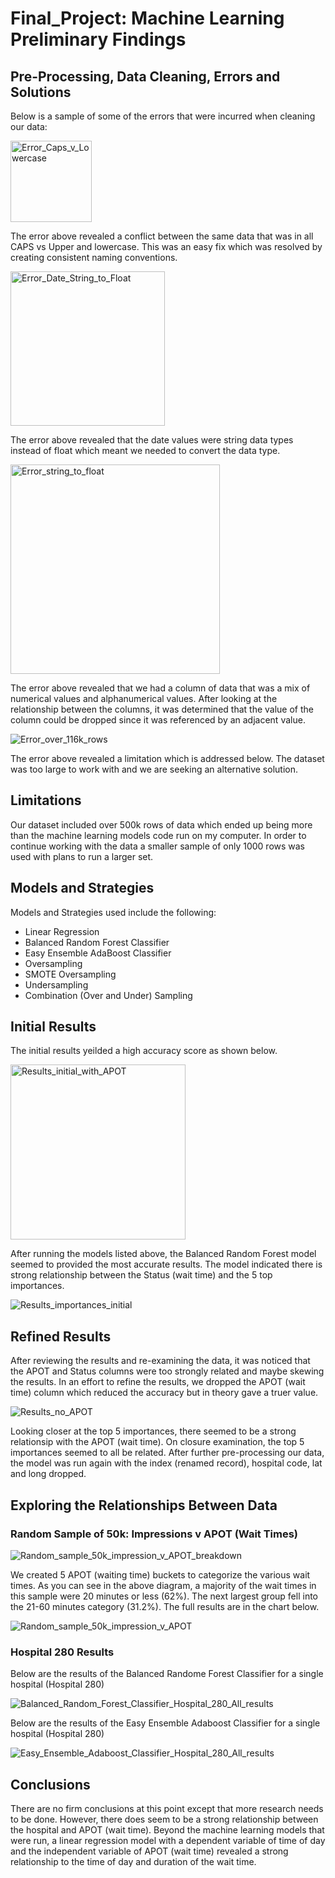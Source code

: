 # Final_Project: Machine Learning Preliminary Findings

## Pre-Processing, Data Cleaning, Errors and Solutions

Below is a sample of some of the errors that were incurred when cleaning our data:

<img width="130" alt="Error_Caps_v_Lowercase" src="https://user-images.githubusercontent.com/106631875/198457801-96c943f4-6987-47b1-81e5-d88baf240310.png">

The error above revealed a conflict between the same data that was in all CAPS vs Upper and lowercase. This was an easy fix which was resolved by creating consistent naming conventions.

<img width="247" alt="Error_Date_String_to_Float" src="https://user-images.githubusercontent.com/106631875/198457877-aa58eab0-633d-4d26-a691-4f4b420f33bf.png">

The error above revealed that the date values were string data types instead of float which meant we needed to convert the data type.

<img width="335" alt="Error_string_to_float" src="https://user-images.githubusercontent.com/106631875/198458098-74aaef3e-d22e-4e83-be56-acb80340098a.png">

The error above revealed that we had a column of data that was a mix of numerical values and alphanumerical values. After looking at the relationship between the columns, it was determined that the value of the column could be dropped since it was referenced by an adjacent value.

![Error_over_116k_rows](https://user-images.githubusercontent.com/106631875/198457945-a35ec117-f759-4c4c-9319-5f82c43b07a2.png)

The error above revealed a limitation which is addressed below. The dataset was too large to work with and we are seeking an alternative solution. 

## Limitations

Our dataset included over 500k rows of data which ended up being more than the machine learning models code run on my computer. In order to continue working with the data a smaller sample of only 1000 rows was used with plans to run a larger set.

## Models and Strategies 

Models and Strategies used include the following:

- Linear Regression
- Balanced Random Forest Classifier
- Easy Ensemble AdaBoost Classifier
- Oversampling
- SMOTE Oversampling
- Undersampling
- Combination (Over and Under) Sampling

## Initial Results

The initial results yeilded a high accuracy score as shown below.

<img width="280" alt="Results_initial_with_APOT" src="https://user-images.githubusercontent.com/106631875/198458856-32057196-dba0-4c56-a9f5-d336ece950a0.png">

After running the models listed above, the Balanced Random Forest model seemed to provided the most accurate results. The model indicated there is strong relationship between the Status (wait time) and the 5 top importances.  

![Results_importances_initial](https://user-images.githubusercontent.com/106631875/198458636-c720af18-6a64-4216-85d5-93bd58d7e2b8.png)

## Refined Results

After reviewing the results and re-examining the data, it was noticed that the APOT and Status columns were too strongly related and maybe skewing the results.
In an effort to refine the results, we dropped the APOT (wait time) column which reduced the accuracy but in theory gave a truer value. 

![Results_no_APOT](https://user-images.githubusercontent.com/106631875/198459162-8f3f9024-ce6b-434c-a962-a155c8a237fe.png)

Looking closer at the top 5 importances, there seemed to be a strong relationsip with the APOT (wait time). On closure examination, the top 5 importances seemed to all be related. After further pre-processing our data, the model was run again with the index (renamed record), hospital code, lat and long dropped. 

## Exploring the Relationships Between Data

### Random Sample of 50k: Impressions v APOT (Wait Times)

![Random_sample_50k_impression_v_APOT_breakdown](https://user-images.githubusercontent.com/106631875/200699398-b38ebc14-e25f-4556-81f5-093cfd12973a.png)

We created 5 APOT (waiting time) buckets to categorize the various wait times. As you can see in the above diagram, a majority of the wait times in this sample were 20 minutes or less (62%). The next largest group fell into the 21-60 minutes category (31.2%). The full results are in the chart below.

![Random_sample_50k_impression_v_APOT](https://user-images.githubusercontent.com/106631875/200699505-edd7603a-e262-4c60-ad9b-dcb4aabb61be.png)

### Hospital 280 Results

Below are the results of the Balanced Randome Forest Classifier for a single hospital (Hospital 280)

![Balanced_Random_Forest_Classifier_Hospital_280_All_results](https://user-images.githubusercontent.com/106631875/200699596-304bdb73-9158-4385-9f9b-207381580db2.png)

Below are the results of the Easy Ensemble Adaboost Classifier for a single hospital (Hospital 280)

![Easy_Ensemble_Adaboost_Classifier_Hospital_280_All_results](https://user-images.githubusercontent.com/106631875/200699706-2afedf29-cf26-459b-bb4a-b2750a223512.png)

## Conclusions

There are no firm conclusions at this point except that more research needs to be done. However, there does seem to be a strong relationship between the hospital and APOT (wait time). Beyond the machine learning models that were run, a linear regression model with a dependent variable of time of day and the independent variable of APOT (wait time) revealed a strong relationship to the time of day and duration of the wait time.
